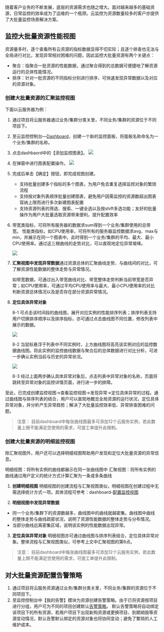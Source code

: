 随着客户业务的不断发展，底层的资源需求也随之增大。面对越来越多的基础资源，日常监控的效率成为了运维的一个瓶颈。云监控为资源数量较多的客户亦提供了大批量监控场景解决方案。

## 监控大批量资源性能视图

资源量多时，逐个查看所有云资源的指标数据显得不切实际；且逐个排查也无法与全局进行对比，发现异常相对困难的问题，因此监控大批量资源有两个关键点：

* 聚合：指聚合一批资源的性能数据，通过聚合得到的总数据可便捷地了解资源运行的总体性能情况。
* 排序：针对一批资源的不同指标分别进行排序，可快速发现异常数据以及对应的资源对象。

### 创建大批量资源的汇聚监控视图

下面以云服务器为例：

1. 通过项目将云服务器通过业务/集群分类关里，不同业务/集群的资源位于不同项目下。
2. 至云监控控制台—[Dashboard](http://console.tce.fsphere.cn/monitor/dashboard)，创建一个新的监控面板，将面板名称命名为一个业务/集群的名称。
3. 点击dashbaord中的【添加监控图表】。
   ![](http://mc.qcloudimg.com/static/img/846763f78af542e795b211cac8d63e61/image.png)

4. 在弹窗中进行图表配置操作。
   ![](http://mc.qcloudimg.com/static/img/fc99d01f2c0671e40d66b127e8eaf318/image.png)

5. 完成后单击【确定】按钮，即完成视图创建。
   * 支持批量创建多个指标的多个图表，为用户免去重复选择监控对象的繁琐流程
   * 支持按对象列表顺序批量创建图表，避免用户因需监控的资源数超出图表容纳上限而进行多次新建图表配置
   * 支持资源列表的筛选、搜索、一键全选以及按shift多选功能；友好的批量操作为用户大批量选取资源带来便利，提升配置效率

6. 带宽类指标，可将所有服务器的数据求sum得到一个业务/集群使用的总带宽。
   性能类指标，如CPU使用率，可将所有的服务器监控数据求avg、max与min，并展示在同一个图表中。此时得到一个业务/集群的平均、最大、最小CPU使用率。通过这三根曲线的走势对比，可以直观地定位异常坡峰。

   ![](http://mc.qcloudimg.com/static/img/54a195ab0efa737d5675651ee258d297/image.png)

7. **汇聚视图中发现异常数据**通过资源总体的汇聚曲线走势、与曲线间的对比，可了解资源性能数据的整体走势与异常情况。

   如带宽数据，可通过出入带宽曲线对比、带宽整体走势判断当前带宽是否异常；如CPU使用率，可通过平均CPU使用率与最大、最小CPU使用率的对比判断资源总体情况以及是否存在部分资源异常情况。

8. **定位具体异常对象**

   8-1 可点击该时间段的曲线图，展开对应实例的性能排序列表；排序列表支持用户切换排序顺序以及排序指标，亦可通过点击曲线图不同位置，修改列表中展示的数据。

   ![](http://mc.qcloudimg.com/static/img/ccb381ae8e0adb6d39958141617fc082/image.png)

   8-2 当鼠标悬浮于列表中不同实例时，上方曲线图将高亮该实例对应的监控数据曲线图。将此实例的监控曲线数据与聚合后的总体数据进行对比分析，可进一步确认实例当前与历史的异常状况。

   ![](http://mc.qcloudimg.com/static/img/211946d1b2db8ef3e41cf7847265fca2/image.png)

   8-3 经过上面两步确认具体异常对象后，点击列表中异常对象的名称，页面将跳转至异常对象的监控详情页面，进行进一步的排障。

至此，已完成创建监控视图→查看监控视图→发现异常→定位具体异常的过程。通过曲线图与排序列表的结合，用户可以直观地概览全局资源的运行状况，定位具体异常对象，并分析产生异常趋势；解决了大批量监控效率低、异常排查困难的问题。

> 注意：
> 目前dashboard中每张曲线图最多可添加12个云服务实例，若此数量上限不能满足您使用的需求，可提工单提升此限制。

### 创建大批量资源的明细监控视图

除汇聚视图外，用户还可以选择明细视图帮助用户发现和定位大批量资源的异常信息。

明细视图：将所有实例的曲线都展示在同一张曲线图中
汇聚视图：将所有实例的曲线通过用户定义的统计方式计算汇聚为一条或多条曲线

1. **创建明细视图**
   明细视图的创建流程与汇聚视图类似，明细视图在创建过程中无需选择统计方式一项。具体流程可参考：dashboard-[配置监控视图](http://tce.fsphere.cn/document/product/248/13119)

2. **明细视图中发现异常数据**
* 同一个业务/集群下的资源数越多，曲线图中的曲线就越密集。曲线图中曲线的整体走势与曲线疏密状况，说明了资源性能数据的整体走势与分布情况。
* 当部分曲线远离密集区域，说明该实例的性能数据出现异常。

3. **定位具体异常对象**
   明细视图亦可通过曲线图与排序列表结合，定位具体异常对象。整体流程与汇聚视图类似，可参考上文中汇聚视图的第6点。

> 注意：
> 目前dashboard中每张曲线图最多可添加12个云服务实例，若此数量上限不能满足您使用的需求，可提工单提升此限制。

## 对大批量资源配置告警策略

1. 通过项目将云服务资源通过业务/集群分类关里，不同业务/集群的资源位于不同项目下。
2. 至监控控制台中【我的告警】模块为资源创建告警策略。由于已将资源按项目进行分组，用户可为不同的项目创建默认[告警策略](http://tce.fsphere.cn/document/product/248/6215)。
   默认告警策略将自动绑定该项目下的所有资源，若用户项目下出现新购资源或更换项目、到期销毁等资源变动情况，默认告警默认绑定的资源对象也将协同变动；避免了繁琐的人工维护成本。

